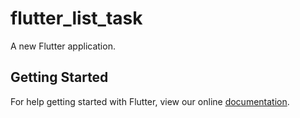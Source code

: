 # flutter_list_task

A new Flutter application.

## Getting Started

For help getting started with Flutter, view our online
[documentation](https://flutter.io/).
